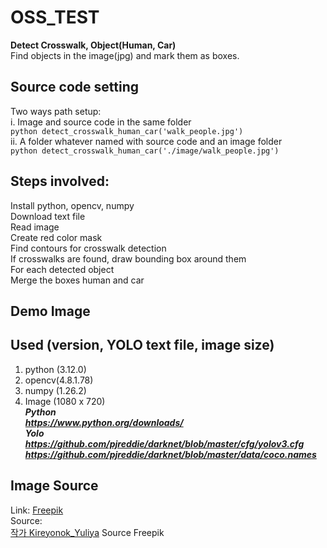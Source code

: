 # OSS_TEST  
**Detect Crosswalk, Object(Human, Car)**  
Find objects in the image(jpg) and mark them as boxes.

## Source code setting
Two ways path setup:  
	i. Image and source code in the same folder  
	``` python detect_crosswalk_human_car('walk_people.jpg')
	```  
	ii. A folder whatever named with source code and an image folder  
	``` python detect_crosswalk_human_car('./image/walk_people.jpg')  
	```  
## Steps involved:
Install python, opencv, numpy  
Download text file  
Read image  
Create red color mask  
Find contours for crosswalk detection  
If crosswalks are found, draw bounding box around them  
For each detected object  
Merge the boxes human and car

## Demo Image

## Used (version, YOLO text file, image size)
1. python (3.12.0)  
2. opencv(4.8.1.78)  
3. numpy (1.26.2)  
4. Image (1080 x 720)  
***Python  
https://www.python.org/downloads/  
Yolo  
https://github.com/pjreddie/darknet/blob/master/cfg/yolov3.cfg
https://github.com/pjreddie/darknet/blob/master/data/coco.names***

## Image Source
Link: [Freepik](https://kr.freepik.com/free-photo/stylish-young-couple-posing-outdoors-a-young-man-with-a-bristle-in-a-cap-with-a-girl-with-long-hair-happy-young-people-are-walking-around-the-city-portrait-close-up_1210198.htm#page=3&query=%EA%B1%B0%EB%A6%AC%EB%A5%BC%20%EA%B1%B7%EB%8A%94%20%EC%82%AC%EB%9E%8C%EB%93%A4&position=25&from_view=keyword&track=ais&uuid=d327b96e-8d01-4496-9e12-678e18186db2)  
Source:  
<a href="https://kr.freepik.com/free-photo/stylish-young-couple-posing-outdoors-a-young-man-with-a-bristle-in-a-cap-with-a-girl-with-long-hair-happy-young-people-are-walking-around-the-city-portrait-close-up_1210198.htm#page=3&query=%EA%B1%B0%EB%A6%AC%EB%A5%BC%20%EA%B1%B7%EB%8A%94%20%EC%82%AC%EB%9E%8C%EB%93%A4&position=25&from_view=keyword&track=ais&uuid=d327b96e-8d01-4496-9e12-678e18186db2">작가 Kireyonok_Yuliya</a> Source Freepik
